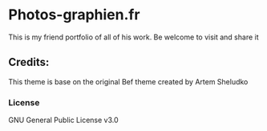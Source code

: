 # Photos-graphien.fr

This is my friend portfolio of all of his work. Be welcome to visit and share it

## Credits:

This theme is base on the original Bef theme created by Artem Sheludko

### License

GNU General Public License v3.0